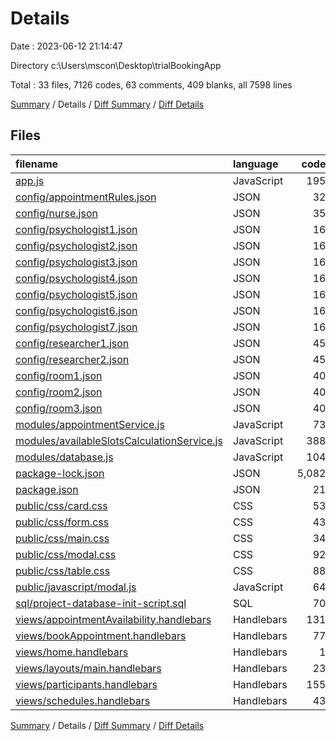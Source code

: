 # Details

Date : 2023-06-12 21:14:47

Directory c:\\Users\\mscon\\Desktop\\trialBookingApp

Total : 33 files,  7126 codes, 63 comments, 409 blanks, all 7598 lines

[Summary](results.md) / Details / [Diff Summary](diff.md) / [Diff Details](diff-details.md)

## Files
| filename | language | code | comment | blank | total |
| :--- | :--- | ---: | ---: | ---: | ---: |
| [app.js](/app.js) | JavaScript | 195 | 33 | 73 | 301 |
| [config/appointmentRules.json](/config/appointmentRules.json) | JSON | 32 | 0 | 10 | 42 |
| [config/nurse.json](/config/nurse.json) | JSON | 35 | 0 | 0 | 35 |
| [config/psychologist1.json](/config/psychologist1.json) | JSON | 16 | 0 | 0 | 16 |
| [config/psychologist2.json](/config/psychologist2.json) | JSON | 16 | 0 | 0 | 16 |
| [config/psychologist3.json](/config/psychologist3.json) | JSON | 16 | 0 | 0 | 16 |
| [config/psychologist4.json](/config/psychologist4.json) | JSON | 16 | 0 | 0 | 16 |
| [config/psychologist5.json](/config/psychologist5.json) | JSON | 16 | 0 | 0 | 16 |
| [config/psychologist6.json](/config/psychologist6.json) | JSON | 16 | 0 | 1 | 17 |
| [config/psychologist7.json](/config/psychologist7.json) | JSON | 16 | 0 | 1 | 17 |
| [config/researcher1.json](/config/researcher1.json) | JSON | 45 | 0 | 0 | 45 |
| [config/researcher2.json](/config/researcher2.json) | JSON | 45 | 0 | 0 | 45 |
| [config/room1.json](/config/room1.json) | JSON | 40 | 0 | 0 | 40 |
| [config/room2.json](/config/room2.json) | JSON | 40 | 0 | 0 | 40 |
| [config/room3.json](/config/room3.json) | JSON | 40 | 0 | 0 | 40 |
| [modules/appointmentService.js](/modules/appointmentService.js) | JavaScript | 73 | 10 | 24 | 107 |
| [modules/availableSlotsCalculationService.js](/modules/availableSlotsCalculationService.js) | JavaScript | 388 | 3 | 99 | 490 |
| [modules/database.js](/modules/database.js) | JavaScript | 104 | 1 | 29 | 134 |
| [package-lock.json](/package-lock.json) | JSON | 5,082 | 0 | 1 | 5,083 |
| [package.json](/package.json) | JSON | 21 | 0 | 1 | 22 |
| [public/css/card.css](/public/css/card.css) | CSS | 53 | 0 | 10 | 63 |
| [public/css/form.css](/public/css/form.css) | CSS | 43 | 0 | 6 | 49 |
| [public/css/main.css](/public/css/main.css) | CSS | 34 | 2 | 8 | 44 |
| [public/css/modal.css](/public/css/modal.css) | CSS | 92 | 0 | 17 | 109 |
| [public/css/table.css](/public/css/table.css) | CSS | 88 | 1 | 17 | 106 |
| [public/javascript/modal.js](/public/javascript/modal.js) | JavaScript | 64 | 9 | 12 | 85 |
| [sql/project-database-init-script.sql](/sql/project-database-init-script.sql) | SQL | 70 | 4 | 17 | 91 |
| [views/appointmentAvailability.handlebars](/views/appointmentAvailability.handlebars) | Handlebars | 131 | 0 | 29 | 160 |
| [views/bookAppointment.handlebars](/views/bookAppointment.handlebars) | Handlebars | 77 | 0 | 19 | 96 |
| [views/home.handlebars](/views/home.handlebars) | Handlebars | 1 | 0 | 0 | 1 |
| [views/layouts/main.handlebars](/views/layouts/main.handlebars) | Handlebars | 23 | 0 | 4 | 27 |
| [views/participants.handlebars](/views/participants.handlebars) | Handlebars | 155 | 0 | 25 | 180 |
| [views/schedules.handlebars](/views/schedules.handlebars) | Handlebars | 43 | 0 | 6 | 49 |

[Summary](results.md) / Details / [Diff Summary](diff.md) / [Diff Details](diff-details.md)
